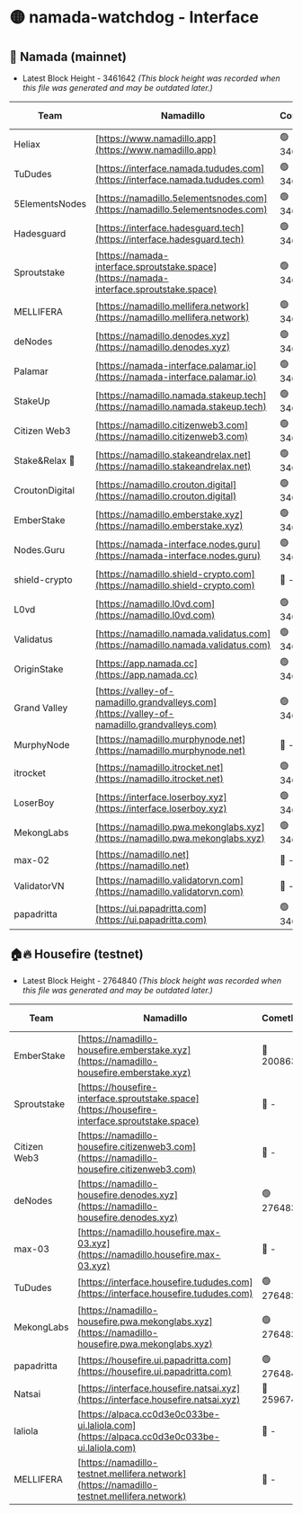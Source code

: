 # 🟡 namada-watchdog - Interface

## 🚀 Namada (mainnet)
- Latest Block Height - 3461642 *(This block height was recorded when this file was generated and may be outdated later.)*

| Team | Namadillo | CometBFT | Indexer | MASP Indexer |
|-|-|-|-|-|
| Heliax | [https://www.namadillo.app](https://www.namadillo.app) | 🟢 3461621 | 🟢 3461621 | 🟢 3461621 |
| TuDudes | [https://interface.namada.tududes.com](https://interface.namada.tududes.com) | 🟢 3461621 | 🟢 3461621 | 🟢 3461621 |
| 5ElementsNodes | [https://namadillo.5elementsnodes.com](https://namadillo.5elementsnodes.com) | 🟢 3461622 | 🟢 3461621 | 🟢 3461622 |
| Hadesguard | [https://interface.hadesguard.tech](https://interface.hadesguard.tech) | 🟢 3461622 | 🟢 3461622 | 🟢 3461622 |
| Sproutstake | [https://namada-interface.sproutstake.space](https://namada-interface.sproutstake.space) | 🟢 3461622 | 🟢 3461622 | 🟢 3461622 |
| MELLIFERA | [https://namadillo.mellifera.network](https://namadillo.mellifera.network) | 🟢 3461623 | 🟢 3461623 | 🟢 3461623 |
| deNodes | [https://namadillo.denodes.xyz](https://namadillo.denodes.xyz) | 🟢 3461624 | 🟢 3461624 | 🟢 3461624 |
| Palamar | [https://namada-interface.palamar.io](https://namada-interface.palamar.io) | 🟢 3461624 | 🟢 3461624 | 🟢 3461624 |
| StakeUp | [https://namadillo.namada.stakeup.tech](https://namadillo.namada.stakeup.tech) | 🟢 3461625 | 🟢 3461625 | 🟢 3461625 |
| Citizen Web3 | [https://namadillo.citizenweb3.com](https://namadillo.citizenweb3.com) | 🟢 3461626 | 🟢 3461625 | 🟢 3461625 |
| Stake&Relax 🦥 | [https://namadillo.stakeandrelax.net](https://namadillo.stakeandrelax.net) | 🟢 3461626 | 🟢 3461626 | 🟢 3461626 |
| CroutonDigital | [https://namadillo.crouton.digital](https://namadillo.crouton.digital) | 🟢 3461627 | 🟢 3461627 | 🟢 3461627 |
| EmberStake | [https://namadillo.emberstake.xyz](https://namadillo.emberstake.xyz) | 🟢 3461627 | 🟢 3461627 | 🟢 3461627 |
| Nodes.Guru | [https://namada-interface.nodes.guru](https://namada-interface.nodes.guru) | 🟢 3461627 | 🟢 3461627 | 🟢 3461627 |
| shield-crypto | [https://namadillo.shield-crypto.com](https://namadillo.shield-crypto.com) | 🔴 - | 🟡 3461510 | 🟡 3461509 |
| L0vd | [https://namadillo.l0vd.com](https://namadillo.l0vd.com) | 🟢 3461630 | 🟢 3461629 | 🟢 3461630 |
| Validatus | [https://namadillo.namada.validatus.com](https://namadillo.namada.validatus.com) | 🟢 3461630 | 🟢 3461630 | 🟢 3461630 |
| OriginStake | [https://app.namada.cc](https://app.namada.cc) | 🟢 3461631 | 🟢 3461631 | 🟢 3461630 |
| Grand Valley | [https://valley-of-namadillo.grandvalleys.com](https://valley-of-namadillo.grandvalleys.com) | 🟢 3461631 | 🔴 - | 🔴 - |
| MurphyNode | [https://namadillo.murphynode.net](https://namadillo.murphynode.net) | 🔴 - | 🔴 - | 🔴 - |
| itrocket | [https://namadillo.itrocket.net](https://namadillo.itrocket.net) | 🟢 3461637 | 🟢 3461637 | 🟢 3461637 |
| LoserBoy | [https://interface.loserboy.xyz](https://interface.loserboy.xyz) | 🟢 3461638 | 🟢 3461638 | 🟢 3461638 |
| MekongLabs | [https://namadillo.pwa.mekonglabs.xyz](https://namadillo.pwa.mekonglabs.xyz) | 🟢 3461638 | 🟢 3461638 | 🟢 3461638 |
| max-02 | [https://namadillo.net](https://namadillo.net) | 🔴 - | 🔴 - | 🔴 - |
| ValidatorVN | [https://namadillo.validatorvn.com](https://namadillo.validatorvn.com) | 🔴 - | 🔴 - | 🔴 - |
| papadritta | [https://ui.papadritta.com](https://ui.papadritta.com) | 🟢 3461642 | 🟢 3461642 | 🔴 - |

## 🏠🔥 Housefire (testnet)
- Latest Block Height - 2764840 *(This block height was recorded when this file was generated and may be outdated later.)*

| Team | Namadillo | CometBFT | Indexer | MASP Indexer |
|-|-|-|-|-|
| EmberStake | [https://namadillo-housefire.emberstake.xyz](https://namadillo-housefire.emberstake.xyz) | 🔴 2008636 | 🔴 - | 🔴 - |
| Sproutstake | [https://housefire-interface.sproutstake.space](https://housefire-interface.sproutstake.space) | 🔴 - | 🔴 - | 🔴 - |
| Citizen Web3 | [https://namadillo-housefire.citizenweb3.com](https://namadillo-housefire.citizenweb3.com) | 🔴 - | 🔴 - | 🔴 - |
| deNodes | [https://namadillo-housefire.denodes.xyz](https://namadillo-housefire.denodes.xyz) | 🟢 2764831 | 🟢 2764831 | 🟢 2764831 |
| max-03 | [https://namadillo.housefire.max-03.xyz](https://namadillo.housefire.max-03.xyz) | 🔴 - | 🔴 - | 🔴 - |
| TuDudes | [https://interface.housefire.tududes.com](https://interface.housefire.tududes.com) | 🟢 2764839 | 🟢 2764839 | 🟢 2764839 |
| MekongLabs | [https://namadillo-housefire.pwa.mekonglabs.xyz](https://namadillo-housefire.pwa.mekonglabs.xyz) | 🟢 2764839 | 🟢 2764839 | 🟢 2764839 |
| papadritta | [https://housefire.ui.papadritta.com](https://housefire.ui.papadritta.com) | 🟢 2764840 | 🟢 2764840 | 🟢 2764840 |
| Natsai | [https://interface.housefire.natsai.xyz](https://interface.housefire.natsai.xyz) | 🔴 2596741 | 🔴 2596741 | 🔴 2596741 |
| laliola | [https://alpaca.cc0d3e0c033be-ui.laliola.com](https://alpaca.cc0d3e0c033be-ui.laliola.com) | 🔴 - | 🔴 - | 🔴 - |
| MELLIFERA | [https://namadillo-testnet.mellifera.network](https://namadillo-testnet.mellifera.network) | 🔴 - | 🟢 2764843 | 🔴 2607259 |

